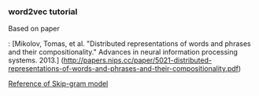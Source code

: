 ### word2vec tutorial

Based on paper

: [Mikolov, Tomas, et al. "Distributed representations of words and phrases and their compositionality." Advances in neural information processing systems. 2013.] (http://papers.nips.cc/paper/5021-distributed-representations-of-words-and-phrases-and-their-compositionality.pdf)


[Reference of Skip-gram model](http://mccormickml.com/2016/04/19/word2vec-tutorial-the-skip-gram-model/)
